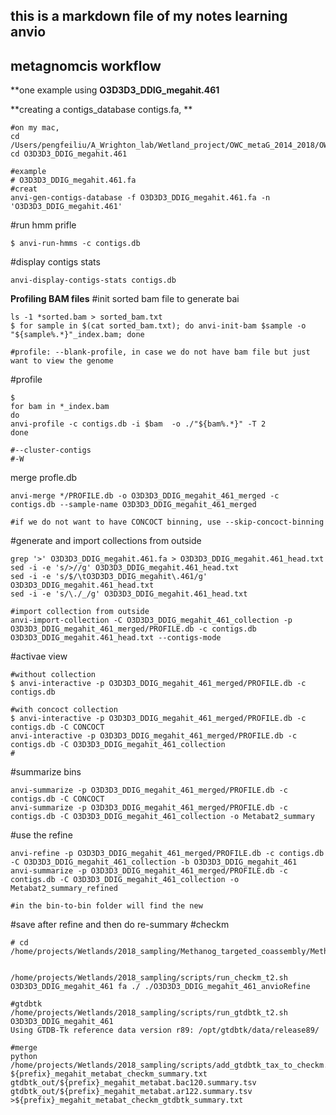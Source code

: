 ## this is a markdown file of my notes learning anvio

## metagnomcis workflow

**one example using 
**O3D3D3_DDIG_megahit.461**

**creating a contigs_database contigs.fa, **

```
#on my mac, 
cd /Users/pengfeiliu/A_Wrighton_lab/Wetland_project/OWC_metaG_2014_2018/OWC_wetland_methanogens_database/anvio_refine_MAGs
cd O3D3D3_DDIG_megahit.461

#example
# O3D3D3_DDIG_megahit.461.fa
#creat
anvi-gen-contigs-database -f O3D3D3_DDIG_megahit.461.fa -n 'O3D3D3_DDIG_megahit.461'
```

#run hmm prifle
```
$ anvi-run-hmms -c contigs.db
```

#display contigs stats
```
anvi-display-contigs-stats contigs.db
```

**Profiling BAM files**
#init sorted bam file to generate bai
```
ls -1 *sorted.bam > sorted_bam.txt
$ for sample in $(cat sorted_bam.txt); do anvi-init-bam $sample -o "${sample%.*}"_index.bam; done

#profile: --blank-profile, in case we do not have bam file but just want to view the genome
```

#profile
```
$ 
for bam in *_index.bam
do 
anvi-profile -c contigs.db -i $bam  -o ./"${bam%.*}" -T 2 
done

#--cluster-contigs
#-W

```

merge profle.db
```
anvi-merge */PROFILE.db -o O3D3D3_DDIG_megahit_461_merged -c contigs.db --sample-name O3D3D3_DDIG_megahit_461_merged  

#if we do not want to have CONCOCT binning, use --skip-concoct-binning
```

#generate and import collections from outside
```
grep '>' O3D3D3_DDIG_megahit.461.fa > O3D3D3_DDIG_megahit.461_head.txt
sed -i -e 's/>//g' O3D3D3_DDIG_megahit.461_head.txt
sed -i -e 's/$/\tO3D3D3_DDIG_megahit\.461/g' O3D3D3_DDIG_megahit.461_head.txt
sed -i -e 's/\./_/g' O3D3D3_DDIG_megahit.461_head.txt

#import collection from outside
anvi-import-collection -C O3D3D3_DDIG_megahit_461_collection -p O3D3D3_DDIG_megahit_461_merged/PROFILE.db -c contigs.db O3D3D3_DDIG_megahit.461_head.txt --contigs-mode
```


#activae view
```
#without collection
$ anvi-interactive -p O3D3D3_DDIG_megahit_461_merged/PROFILE.db -c contigs.db 

#with concoct collection
$ anvi-interactive -p O3D3D3_DDIG_megahit_461_merged/PROFILE.db -c contigs.db -C CONCOCT
anvi-interactive -p O3D3D3_DDIG_megahit_461_merged/PROFILE.db -c contigs.db -C O3D3D3_DDIG_megahit_461_collection
#
```

#summarize bins
```
anvi-summarize -p O3D3D3_DDIG_megahit_461_merged/PROFILE.db -c contigs.db -C CONCOCT
anvi-summarize -p O3D3D3_DDIG_megahit_461_merged/PROFILE.db -c contigs.db -C O3D3D3_DDIG_megahit_461_collection -o Metabat2_summary

```

#use the refine 
```
anvi-refine -p O3D3D3_DDIG_megahit_461_merged/PROFILE.db -c contigs.db -C O3D3D3_DDIG_megahit_461_collection -b O3D3D3_DDIG_megahit_461
anvi-summarize -p O3D3D3_DDIG_megahit_461_merged/PROFILE.db -c contigs.db -C O3D3D3_DDIG_megahit_461_collection -o Metabat2_summary_refined

#in the bin-to-bin folder will find the new 
```

#save after refine and then do re-summary
#checkm


```
# cd /home/projects/Wetlands/2018_sampling/Methanog_targeted_coassembly/Methanogens_bins_refine_anvio


/home/projects/Wetlands/2018_sampling/scripts/run_checkm_t2.sh O3D3D3_DDIG_megahit_461 fa ./ ./O3D3D3_DDIG_megahit_461_anvioRefine

#gtdbtk
/home/projects/Wetlands/2018_sampling/scripts/run_gtdbtk_t2.sh O3D3D3_DDIG_megahit_461
Using GTDB-Tk reference data version r89: /opt/gtdbtk/data/release89/

#merge
python /home/projects/Wetlands/2018_sampling/scripts/add_gtdbtk_tax_to_checkm.py ${prefix}_megahit_metabat_checkm_summary.txt gtdbtk_out/${prefix}_megahit_metabat.bac120.summary.tsv gtdbtk_out/${prefix}_megahit_metabat.ar122.summary.tsv >${prefix}_megahit_metabat_checkm_gtdbtk_summary.txt
```
